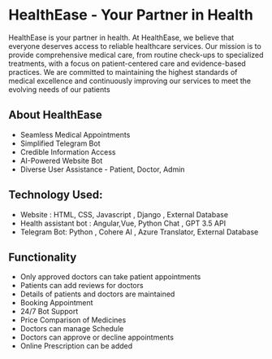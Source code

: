 # HealthEase - Your Partner in Health

HealthEase is your partner in health. At HealthEase, we believe that everyone deserves access to reliable healthcare services. Our mission is to provide comprehensive medical care, from routine check-ups to specialized treatments, with a focus on patient-centered care and evidence-based practices. We are committed to maintaining the highest standards of medical excellence and continuously improving our services to meet the evolving needs of our patients
	

## About HealthEase
- Seamless Medical Appointments
- Simplified Telegram Bot
- Credible Information Access
- AI-Powered Website Bot
- Diverse User Assistance - Patient, Doctor, Admin

## Technology Used:
- Website : HTML, CSS, Javascript , Django , External Database
- Health assistant bot : Angular,Vue, Python Chat , GPT 3.5 API
- Telegram Bot: Python , Cohere AI , Azure Translator, External Database

## Functionality

- Only approved doctors can take patient appointments
- Patients can add reviews for doctors
- Details of patients and doctors are maintained
- Booking Appointment
- 24/7 Bot Support
- Price Comparison of Medicines
- Doctors can manage Schedule
- Doctors can approve or decline appointments
- Online Prescription can be added





